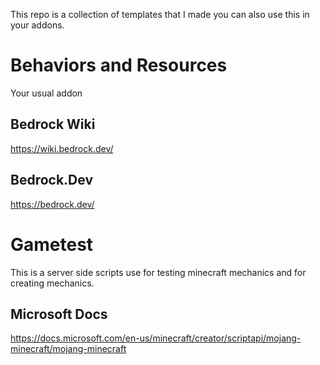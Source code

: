 This repo is a collection of templates that I made you can also use this in your addons.

# Behaviors and Resources
Your usual addon
## Bedrock Wiki
https://wiki.bedrock.dev/
## Bedrock.Dev
https://bedrock.dev/

# Gametest
This is a server side scripts use for testing minecraft mechanics and for creating mechanics.
## Microsoft Docs
https://docs.microsoft.com/en-us/minecraft/creator/scriptapi/mojang-minecraft/mojang-minecraft


